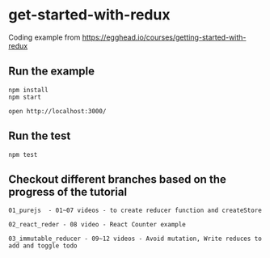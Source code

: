 # get-started-with-redux

Coding example from https://egghead.io/courses/getting-started-with-redux

## Run the example

```
npm install
npm start

open http://localhost:3000/
```

## Run the test

```
npm test
```

## Checkout different branches based on the progress of the tutorial

```
01_purejs  - 01~07 videos - to create reducer function and createStore

02_react_reder - 08 video - React Counter example

03_immutable_reducer - 09~12 videos - Avoid mutation, Write reduces to add and toggle todo

```